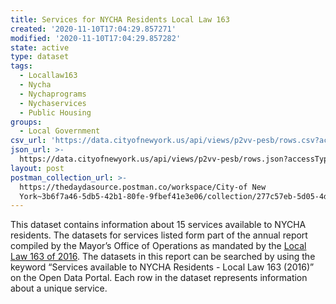 ```yaml
---
title: Services for NYCHA Residents Local Law 163
created: '2020-11-10T17:04:29.857271'
modified: '2020-11-10T17:04:29.857282'
state: active
type: dataset
tags:
  - Locallaw163
  - Nycha
  - Nychaprograms
  - Nychaservices
  - Public Housing
groups:
  - Local Government
csv_url: 'https://data.cityofnewyork.us/api/views/p2vv-pesb/rows.csv?accessType=DOWNLOAD'
json_url: >-
  https://data.cityofnewyork.us/api/views/p2vv-pesb/rows.json?accessType=DOWNLOAD
layout: post
postman_collection_url: >-
  https://thedaydasource.postman.co/workspace/City-of New
  York~3b6f7a46-5db5-42b1-80fe-9fbef41e3e06/collection/277c57eb-5d05-4d67-8c81-f857a03d1384
---
```

This dataset contains information about 15 services available to NYCHA residents. The datasets for services listed form part of the annual report compiled by the Mayor’s Office of Operations as mandated by the <a href="https://legistar.council.nyc.gov/LegislationDetail.aspx?ID=2745761&GUID=2A9FB1D2-A1A8-4484-9D49-6F8332171B66">Local Law 163 of 2016</a>. The datasets in this report can be searched by using the keyword “Services available to NYCHA Residents - Local Law 163 (2016)” on the Open Data Portal. 
Each row in the dataset represents information about a unique service.
